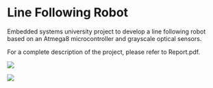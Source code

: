 # Line Following Robot
Embedded systems university project to develop a line following robot based on an Atmega8 microcontroller and grayscale optical sensors. 

For a complete description of the project, please refer to Report.pdf.

![](https://github.com/mkokshoorn/Line_Following_Robot/blob/master/BoardSchematic.png)

![](https://github.com/mkokshoorn/Line_Following_Robot/blob/master/PCBLayout.png)
